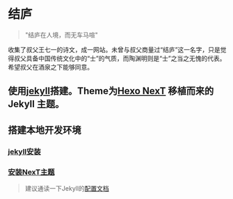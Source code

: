 # 结庐

> "结庐在人境，而无车马喧"

收集了叔父王七一的诗文，成一网站。未曾与叔父商量过“结庐”这一名字，只是觉得叔父具备中国传统文化中的“士”的气质，而陶渊明则是“士”之当之无愧的代表。希望叔父在酒泉之下能够同意。

## 使用[jekyll](http://jekyllcn.com/)搭建。Theme为[Hexo NexT](https://github.com/iissnan/hexo-theme-next) 移植而来的 Jekyll 主题。<!--commit: f951075d9b739d26b42472431995fa68d08796aa-->

## 搭建本地开发环境

### [jekyll安装](https://jekyllrb.com/docs/installation/)

### [安装NexT主题](http://theme-next.simpleyyt.com/getting-started.html)

> 建议通读一下Jekyll的[配置文档](https://jekyllcn.com/docs/configuration/)
